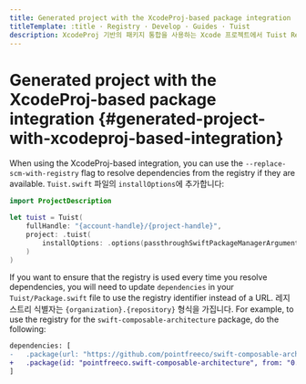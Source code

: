 ```yaml
---
title: Generated project with the XcodeProj-based package integration
titleTemplate: :title · Registry · Develop · Guides · Tuist
description: XcodeProj 기반의 패키지 통합을 사용하는 Xcode 프로젝트에서 Tuist Registry를 어떻게 사용하는지 배웁니다.
---
```


# Generated project with the XcodeProj-based package integration {#generated-project-with-xcodeproj-based-integration}

When using the <LocalizedLink href="/guides/develop/projects/dependencies#tuists-xcodeprojbased-integration">XcodeProj-based integration</LocalizedLink>, you can use the `--replace-scm-with-registry` flag to resolve dependencies from the registry if they are available. `Tuist.swift` 파일의 `installOptions`에 추가합니다:

```swift
import ProjectDescription

let tuist = Tuist(
    fullHandle: "{account-handle}/{project-handle}",
    project: .tuist(
        installOptions: .options(passthroughSwiftPackageManagerArguments: ["--replace-scm-with-registry"])
    )
)
```

If you want to ensure that the registry is used every time you resolve dependencies, you will need to update `dependencies` in your `Tuist/Package.swift` file to use the registry identifier instead of a URL. 레지스트리 식별자는 `{organization}.{repository}` 형식을 가집니다. For example, to use the registry for the `swift-composable-architecture` package, do the following:

```diff
dependencies: [
-   .package(url: "https://github.com/pointfreeco/swift-composable-architecture", from: "0.1.0")
+   .package(id: "pointfreeco.swift-composable-architecture", from: "0.1.0")
]
```
